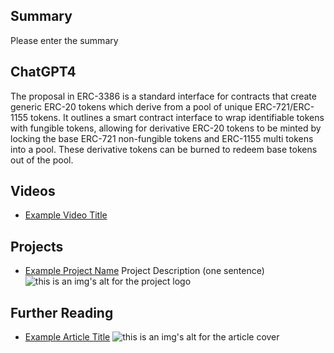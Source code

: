 ## Summary

Please enter the summary

## ChatGPT4

The proposal in ERC-3386 is a standard interface for contracts that create generic ERC-20 tokens which derive from a pool of unique ERC-721/ERC-1155 tokens. It outlines a smart contract interface to wrap identifiable tokens with fungible tokens, allowing for derivative ERC-20 tokens to be minted by locking the base ERC-721 non-fungible tokens and ERC-1155 multi tokens into a pool. These derivative tokens can be burned to redeem base tokens out of the pool.

## Videos

- [Example Video Title](https://www.youtube.com/watch?v=TDGq4aeevgY)

## Projects

- [Example Project Name](https://xxxx.xxx/xxxxx) Project Description (one sentence) ![this is an img's alt for the project logo](https://xxxx.xxx/project-logo.xxx)

## Further Reading

- [Example Article Title](https://xxxx.xxx/xxxxx) ![this is an img's alt for the article cover](https://xxxx.xxx/article-cover.xxx)
